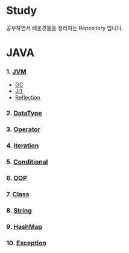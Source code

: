 # Study
공부하면서 배운것들을 정리하는 Repository 입니다.

# JAVA

### 1. [JVM](https://github.com/ryunian/Study/blob/master/java/JVM/JVM.md)
  * [GC](https://github.com/ryunian/Study/blob/master/java/JVM/Garbage%20Collection.md)
  * [JIT](https://github.com/ryunian/Study/blob/master/java/JVM/JIT.md)
  * [Reflection](https://github.com/ryunian/Study/blob/master/java/Reflection/Reflection.md)
  
### 2. [DataType](https://github.com/ryunian/Study/blob/master/java/DataType/DataType.md)

### 3. [Operator](https://github.com/ryunian/Study/blob/master/java/Operator/Operator.md)

### 4. [iteration](https://github.com/ryunian/Study/blob/master/java/iteration/Iteration.md)

### 5. [Conditional](https://github.com/ryunian/Study/blob/master/java/Conditional/Conditional.md)

### 6. [OOP](https://github.com/ryunian/Study/blob/master/java/OOP/OOP.md)

### 7. [Class](https://github.com/ryunian/Study/blob/master/java/Class/Class.md)

### 8. [String](https://github.com/ryunian/Study/blob/master/java/String/String.md)

### 9. [HashMap](https://github.com/ryunian/Study/blob/master/java/HashMap/HashMap.md)

### 10. [Exception](https://github.com/ryunian/Study/blob/master/java/Exception/Exception.md)
